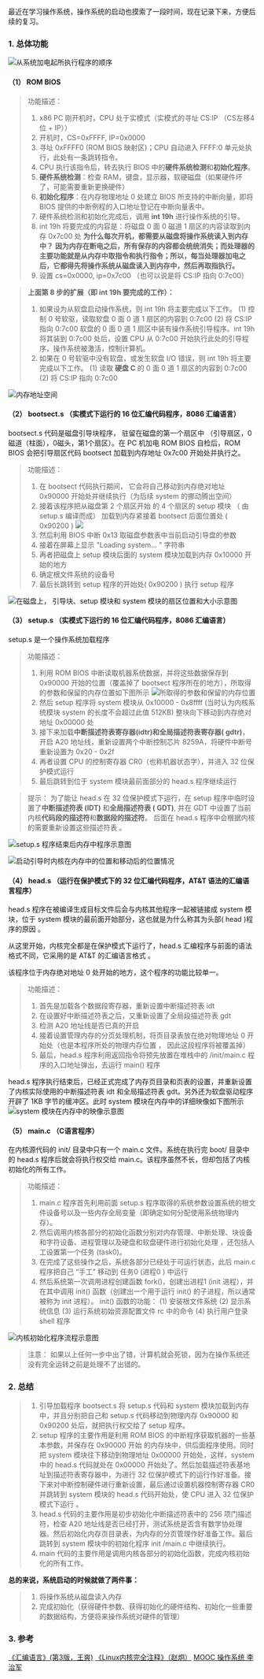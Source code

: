 最近在学习操作系统，操作系统的启动也摸索了一段时间，现在记录下来，方便后续的复习。


### 1. 总体功能
![从系统加电起所执行程序的顺序](./Linux-操作系统的启动过程.assets/17731575-721fd36fa7bf6b08.png)


#### （1） ROM BIOS
> 功能描述：
> 1. x86 PC 刚开机时，CPU 处于实模式（实模式的寻址 CS:IP （CS左移4位 + IP））
> 2. 开机时，CS=0xFFFF, IP=0x0000
> 3. 寻址 0xFFFF0 (ROM BIOS 映射区)；CPU 自动进入 FFFF:0 单元处执行，此处有一条跳转指令。
> 4. CPU 执行该指令后，转去执行 BIOS 中的**硬件系统检测**和**初始化程序**。
> 5. **硬件系统检测**：检查 RAM，键盘，显示器，软硬磁盘（如果硬件坏了，可能需要重新更换硬件）
> 6. **初始化程序**：在内存物理地址 0 处建立 BIOS 所支持的中断向量，即将 BIOS 提供的中断例程的入口地址登记在中断向量表中。
> 7. 硬件系统检测和初始化完成后，调用 **int 19h** 进行操作系统的引导。
> 8. int 19h 将要完成的内容是：将磁盘 0 面 0 磁道 1 扇区的内容读取到内存 0x7c00 处
> **为什么每次开机，都需要从磁盘将操作系统读入到内存中？**
> **因为内存在断电之后，所有保存的内容都会统统消失；而处理器的主要功能就是从内存中取指令和执行指令；所以，每当处理器加电之后，它都得先将操作系统从磁盘读入到内存中，然后再取指执行。**
> 9. 设置 cs=0x0000, ip=0x7c00 （也可以说是将 CS:IP 指向 0:7c00）

> **上面第 8 步的扩展（即 int 19h 要完成的工作）：**
> 1.  如果设为从软盘启动操作系统，则 int 19h 将主要完成以下工作。
> (1) 控制 0 号软驱，读取软盘 0 面 0 道 1 扇区的内容到 0:7c00
> (2) 将 CS:IP 指向 0:7c00
> 软盘的 0 面 0 道 1 扇区中装有操作系统引导程序。int 19h 将其装到 0:7c00 处后，设置 CPU 从 0:7c00 开始执行此处的引导程序，操作系统被激活，控制计算机。
> 2. 如果在 0 号软驱中没有软盘，或发生软盘 I/O 错误，则 int 19h 将主要完成以下工作。
> (1) 读取 **硬盘 C** 的 0 面 0 道 1 扇区的内容到 0:7c00
> (2) 将 CS:IP 指向 0:7c00

![内存地址空间](./Linux-操作系统的启动过程.assets/17731575-f16a18c84a601a54.png)


#### （2） bootsect.s （实模式下运行的 16 位汇编代码程序，8086 汇编语言）
bootsect.s 代码是磁盘引导块程序， 驻留在磁盘的第一个扇区中 （引导扇区，0磁道（柱面），0磁头，第1个扇区）。在 PC 机加电 ROM BIOS 自检后，ROM BIOS 会把引导扇区代码 bootsect 加载到内存地址 0x7c00 开始处并执行之。
> 功能描述：
> 1. 在 bootsect 代码执行期间， 它会将自己移动到内存绝对地址 0x90000 开始处并继续执行（为后续 system 的挪动腾出空间）
> 2. 接着该程序把从磁盘第 2 个扇区开始 的 4 个扇区的 setup 模块 （ 由 setup.s 编译而成） 加载到内存紧接着 bootsect 后面位置处 ( 0x90200 )
![](./Linux-操作系统的启动过程.assets/17731575-2d6d0881bd839921.png)
> 3. 然后利用 BIOS 中断 0x13 取磁盘参数表中当前启动引导盘的参数
> 4. 接着在屏幕上显示 "Loading system... " 字符串
> 5. 再者把磁盘上 setup 模块后面的 system 模块加载到内存 0x10000 开始的地方
> 6. 确定根文件系统的设备号
> 7. 最后长跳转到 setup 程序的开始处( 0x90200 ) 执行 setup 程序

![在磁盘上， 引导块、setup 模块和 system 模块的扇区位置和大小示意图](./Linux-操作系统的启动过程.assets/17731575-9b137b83ce2fc9d3.png)


#### （3） setup.s （实模式下运行的 16 位汇编代码程序，8086 汇编语言）
setup.s 是一个操作系统加载程序

> 功能描述：
> 1. 利用 ROM BIOS 中断读取机器系统数据，并将这些数据保存到 0x90000 开始的位置（覆盖掉了 bootsect 程序所在的地方），所取得的参数和保留的内存位置如下图所示
> ![所取得的参数和保留的内存位置](./Linux-操作系统的启动过程.assets/17731575-630c494ee7d7cf66.png)
> 2. 然后 setup 程序将 system 模块从 0x10000 - 0x8ffff (当时认为内核系统模块 system 的长度不会超过此值 512KB) 整块向下移动到内存绝对地址 0x00000 处
> 3. 接下来加载**中断描述符表寄存器(idtr)**和**全局描述符表寄存器( gdtr)**，开启 A20 地址线，重新设置两个中断控制芯片 8259A，将硬件中断号重新设置为 0x20 - 0x2f
> 4. 再者设置 CPU 的控制寄存器 CR0（也称机器状态字），并进入 32 位保护模式运行
> 5. 最后跳转到位于 system 模块最前面部分的 head.s 程序继续运行

> 提示：
> 为了能让 head.s 在 32 位保护模式下运行，在 setup 程序中临时设置了**中断描述符表 (IDT)** 和**全局描述符表 ( GDT)**, 并在 GDT 中设置了当前内核**代码段的描述符**和**数据段的描述符**。 后面在 head.s 程序中会根据内核的需要重新设置这些描述符表 。

![setup.s 程序结束后内存中程序示意图](./Linux-操作系统的启动过程.assets/17731575-8a992334b59d4065.png)

![启动引导时内核在内存中的位置和移动后的位置情况](./Linux-操作系统的启动过程.assets/17731575-d90fc7770681a80b.png)



#### （4） head.s （运行在保护模式下的 32 位汇编代码程序，AT&T 语法的汇编语言程序）
head.s 程序在被编译生成目标文件后会与内核其他程序一起被链接成 system 模块，位于 system 模块的最前面开始部分，这也就是为什么称其为头部( head )程序的原因 。

从这里开始，内核完全都是在保护模式下运行了，head.s 汇编程序与前面的语法格式不同，它采用的是 AT&T 的汇编语言格式 。

该程序位于内存绝对地址 0 处开始的地方，这个程序的功能比较单一。
> 功能描述：
> 1. 首先是加载各个数据段寄存器，重新设置中断描述符表 idt
> 2. 在设置好中断描述符表之后，又重新设置了全局段描述符表 gdt
> 3. 检测 A20 地址线是否已真的开启
> 4. 接着设置管理内存的分页处理机制，将页目录表放在绝对物理地址 0 开始处（也是本程序所处的物理内存位置 ， 因此这段程序将被覆盖掉）
> 5. 最后，head.s 程序利用返回指令将预先放置在堆栈中的 /init/main.c 程序的入口地址弹出，去运行 main() 程序

head.s 程序执行结束后，已经正式完成了内存页目录和页表的设置，并重新设置了内核实际使用的中断描述符表 idt 和全局描述符表 gdt。另外还为软盘驱动程序开辟了 1KB 字节的缓冲区。此时 system 模块在内存中的详细映像如下图所示
![system 模块在内存中的映像示意图](./Linux-操作系统的启动过程.assets/17731575-6b0447435eb34acd.png)


#### （5） main.c （C语言程序）
在内核源代码的 init/ 目录中只有一个 main.c 文件。系统在执行完 boot/ 目录中的 head.s 程序后就会将执行权交给 main.c。该程序虽然不长，但却包括了内核初始化的所有工作。

> 功能描述：
> 1. main.c 程序首先利用前面 setup.s 程序取得的系统参数设置系统的根文件设备号以及一些内存全局变量（即确定如何分配使用系统物理内存）。
> 2. 然后调用内核各部分的初始化函数分别对内存管理、中断处理、块设备和字符设备、进程管理以及硬盘和软盘硬件进行初始化处理 ，还包括人工设置第一个任务 (task0)。
> 3. 在完成了这些操作之后，系统各部分已经处于可运行状态，此后 main.c 程序把自己 “手工” 移动到 任务0 (进程0 ) 中运行
> 4. 然后系统第一次调用进程创建函数 fork()，创建出进程1 (init 进程），并在其中调用 init() 函数（创建出一个用于运行 init() 的子进程，所以通常被称为 init 进程）。
> init() 函数的功能：
> (1) 安装根文件系统
> (2) 显示系统信息
> (3) 运行系统初始资源配置文件 rc 中的命令
> (4) 执行用户登录 shell 程序

![内核初始化程序流程示意图](./Linux-操作系统的启动过程.assets/17731575-3f906e4793607f0c.png)

> 注意：
> 如果以上任何一步中出了错，计算机就会死锁，因为在操作系统还没有完全运转之前是处理不了出错的。

### 2. 总结
> 1. 引导加载程序 bootsect.s 将 setup.s 代码和 system 模块加载到内存中，并且分别把自己和 setup.s 代码移动到物理内存 0x90000 和 0x90200 处后，就把执行权交给了 setup 程序。
> 2. setup 程序的主要作用是利用 ROM BIOS 的中断程序获取机器的一些基本参数，并保存在 0x90000 开始 的内存块中，供后面程序使用。同时把 system 模块往下移动到物理地址 0x00000 开始处，这样，system 中的 head.s 代码就处在 0x00000 开始处了。然后加载描述符表基地址到描述符表寄存器中，为进行 32 位保护模式下的运行作好准备。接下来对中断控制硬件进行重新设置，最后通过设置机器控制寄存器 CR0 并跳转到 system 模块的 head.s 代码开始处，使 CPU 进入 32 位保护模式下运行 。
> 3. head.s 代码的主要作用是初步初始化中断描述符表中的 256 项门描述符，检查 A20 地址线是否已经打开，测试系统是否含有数学协处理器。然后初始化内存页目录表，为内存的分页管理作好准备工作。最后跳转到 system 模块中的初始化程序 init /main.c 中继续执行。
> 4. main 代码的主要作用是调用内核各部分的初始化函数，完成内核初始化的所有工作。


**总的来说，系统启动的时候就做了两件事：**
> 1. 将操作系统从磁盘读入内存
> 2. 完成初始化（获得硬件参数、获得初始化的硬件结构、初始化一些重要的数据结构，方便将来操作系统对硬件的管理）

### 3. 参考
[《汇编语言》(第3版，王爽)](https://book.douban.com/subject/25726019/)
[《Linux内核完全注释》（赵炯）](https://book.douban.com/subject/1231236/)
[MOOC 操作系统 李治军](https://www.icourse163.org/course/HIT-1002531008)
